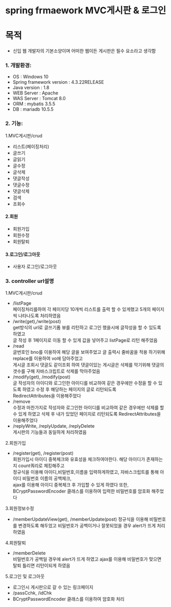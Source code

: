 # spring frmaework MVC게시판 & 로그인

# 목적
   + 신입 웹 개발자의 기본소양이며 어떠한 웹이든 게시판은 필수 요소라고 생각함

### 1. 개발환경:  
   + OS : Windows 10  
   + Spring framework version : 4.3.22RELEASE  
   + Java version : 1.8  
   + WEB Server : Apache  
   + WAS Server : Tomcat 8.0  
   + ORM : mybatis 3.5.5  
   + DB : mariadb 10.5.5  

### 2. 기능:  
  1.MVC게시판/crud    
  + 리스트(페이징처리)   
  + 글쓰기    
  + 글읽기    
  + 글수정   
  + 글삭제  
  + 댓글작성    
  + 댓글수정   
  + 댓글삭제    
  + 검색
  + 조회수    
  
  #### 2.회원    
  + 회원가입    
  + 회원수정    
  + 회원탈퇴    
  
   #### 3.로그인/로그아웃    
  + 사용자 로그인/로그아웃   
  
### 3. controller url설명  
   1.MVC게시판/crud    
   + /listPage  
     페이징처리를하여 각 페이지당 10개씩 리스트를 출력 할 수 있게했고 5개의 페이지씩 나타나도록 처리하였음  
   + /write(get),/write(post)  
     get방식의 url로 글쓰기폼 뷰를 리턴하고 로그인 했을시에 글작성을 할 수 있도록 하였고  
     글 작성 후 1페이지로 이동 할 수 있게 값을 넣어주고 listPage로 리턴 해주었음       
   + /read  
     글번호인 bno를 이용하여 해당 글을 보여주었고 글 출력시 줄바꿈을 적용 하기위해 replace를 이용하여 vo에 담아주었고  
     게시글 조회시 댓글도 같이조회 하여 댓글이있는 게시글은 삭제를 막기위해 댓글의 갯수를 구해 자바스크립트로 삭제를 막아주었음
   + /modify(get), /modify(post)  
     글 작성자의 아이디와 로그인한 아이디를 비교하여 같은 경우에만 수정을 할 수 있도록 하였고 수정 후 해당하는 페이지의 글로 리턴되도록  
     RedirectAttributes을 이용해주었다  
   + /remove  
     수정과 마찬가지로 작성자와 로그인한 아이디를 비교하여 같은 경우에만 삭제를 할 수 있게 하였고 삭제 후 내가 있었던 페이지로 리턴되도록
     RedirectAttributes을 이용해주었다  
   + /replyWrite, /replyUpdate, /replyDelete    
     게시판의 기능들과 동일하게 처리하였음  
     
   2.회원가입
   + /register(get), /register(post)  
     회원가입시 아이디 중복체크와 유효성을 체크하여야한다. 해당 아이디가 존재하는지 count쿼리로 체킹해주고    
     정규식을 이용해 아이디,비밀번호,이름을 입력하게하였고, 자바스크립트를 통해 아이디 비밀번호 이름의 공백체크,  
     ajax를 이용해 아이디 중복체크 후 가입할 수 있게 하였다 또한, BCryptPasswordEncoder 클래스를 이용하여 입력한 비밀번호를 암호화 해주었다    
  
   3.회원정보수정
   + /memberUpdateView(get), /memberUpdate(post)
     정규식을 이용해 비밀번호를 변경하도록 해두었고 비밀번호가 공백이거나 잘못되었을 경우 alert가 뜨게 처리하였음
 
   4.회원탈퇴
   + /memberDelete  
     비밀번호가 공백일 경우에 alert가 뜨게 하였고
     ajax를 이용해 비밀번호가 맞으면 탈퇴 틀리면 리턴이되게 하였음  
    
   5.로그인 및 로그아웃
   + 로그인시 게시판으로 갈 수 있는 링크페이지  
   + /passCchk, /idChk  
   + BCryptPasswordEncoder 클래스를 이용하여 암호화 처리
